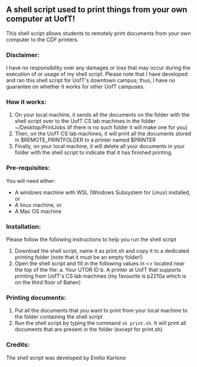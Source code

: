 ## A shell script used to print things from your own computer at UofT!
This shell script allows students to remotely print documents from your own computer to the CDF printers. 

### Disclaimer: 
I have no responsibility over any damages or loss that may occur during the execution of or usage of my shell script.
Please note that I have developed and ran this shell script for UofT's downtown campus; thus, I have no guarantee on whether it works for other UofT campuses.

### How it works:
1. On your local machine, it sends all the documents on the folder with the shell script over to the UofT CS lab machines in the folder ~/Desktop/PrintJobs (if there is no such folder it will make one for you)
2. Then, on the UofT CS lab machines, it will print all the documents stored in $REMOTE_PRINTFOLDER to a printer named $PRINTER
3. Finally, on your local machine, it will delete all your documents in your folder with the shell script to indicate that it has finished printing.

### Pre-requisites:
You will need either:
- A windows machine with WSL (Windows Subsystem for Linux) installed, or
- A linux machine, or
- A Mac OS machine

### Installation:
Please follow the following instructions to help you run the shell script
1. Download the shell script, name it as print.sh and copy it to a dedicated printing folder (note that it must be an empty folder!)
2. Open the shell script and fill in the following values in <> located near the top of the file:
  a. Your UTOR ID
  b. A printer at UofT that supports printing from UofT's CS lab machines (my favourite is p2210a which is on the third floor of Bahen)

### Printing documents:
1. Put all the documents that you want to print from your local machine to the folder containing the shell script
2. Run the shell script by typing the command ```sh print.sh```. It will print all documents that are present in the folder (except for print.sh).

### Credits:
The shell script was developed by Emilio Kartono 
